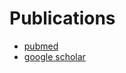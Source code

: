 # Publications
+ [pubmed](https://pubmed.ncbi.nlm.nih.gov/?term=pollock+dd&sort=date)
+ [google scholar](https://scholar.google.is/citations?user=9up8RaEAAAAJ&hl=en)

